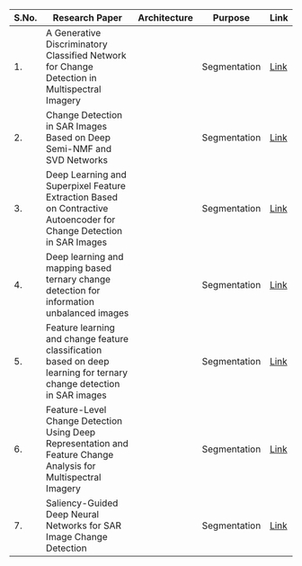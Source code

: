 | S.No. | Research Paper | Architecture | Purpose | Link |
| ---- | ---- | ---- | ---- | ---- |
|1.|A Generative Discriminatory Classified Network for Change Detection in Multispectral Imagery||Segmentation|[Link](https://github.com/kwanit1142/Research-Papers-Reading-Directory/blob/main/Computer%20Vision/A%20Generative%20Discriminatory%20Classified%20Network%20for%20Change%20Detection%20in%20Multispectral%20Imagery.pdf)|
|2.|Change Detection in SAR Images Based on Deep Semi-NMF and SVD Networks||Segmentation|[Link](https://github.com/kwanit1142/Research-Papers-Reading-Directory/blob/main/Computer%20Vision/Change%20Detection%20in%20SAR%20Images%20Based%20on%20Deep%20Semi-NMF%20and%20SVD%20Networks.pdf)|
|3.|Deep Learning and Superpixel Feature Extraction Based on Contractive Autoencoder for Change Detection in SAR Images||Segmentation|[Link](https://github.com/kwanit1142/Research-Papers-Reading-Directory/blob/main/Computer%20Vision/Deep%20Learning%20and%20Superpixel%20Feature%20Extraction%20Based%20on%20Contractive%20Autoencoder%20for%20Change%20Detection%20in%20SAR%20Images.pdf)|
|4.|Deep learning and mapping based ternary change detection for information unbalanced images||Segmentation|[Link](https://github.com/kwanit1142/Research-Papers-Reading-Directory/blob/main/Computer%20Vision/Deep%20learning%20and%20mapping%20based%20ternary%20change%20detection%20for%20information%20unbalanced%20images.pdf)|
|5.|Feature learning and change feature classification based on deep learning for ternary change detection in SAR images||Segmentation|[Link](https://github.com/kwanit1142/Research-Papers-Reading-Directory/blob/main/Computer%20Vision/Feature%20learning%20and%20change%20feature%20classification%20based%20on%20deep%20learning%20for%20ternary%20change%20detection%20in%20SAR%20images.pdf)|
|6.|Feature-Level Change Detection Using Deep Representation and Feature Change Analysis for Multispectral Imagery||Segmentation|[Link](https://github.com/kwanit1142/Research-Papers-Reading-Directory/blob/main/Computer%20Vision/Feature-Level_Change_Detection_Using_Deep_Representation_and_Feature_Change_Analysis_for_Multispectral_Imagery.pdf)|
|7.|Saliency-Guided Deep Neural Networks for SAR Image Change Detection||Segmentation|[Link](https://github.com/kwanit1142/Research-Papers-Reading-Directory/blob/main/Computer%20Vision/Saliency-Guided_Deep_Neural_Networks_for_SAR_Image_Change_Detection.pdf)|
